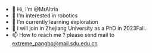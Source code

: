 - 👋 Hi, I’m @MrAltria
- 👀 I’m interested in robotics
- 🌱 I’m currently learning exploration
- 💞️ I will join in Zhejiang University as a PhD in 2023Fall.
- 📫 How to reach me ?
please send mail to extreme_pangbo@mail.sdu.edu.cn

<!---
MrAltria/MrAltria is a ✨ special ✨ repository because its `README.md` (this file) appears on your GitHub profile.
You can click the Preview link to take a look at your changes.
--->
